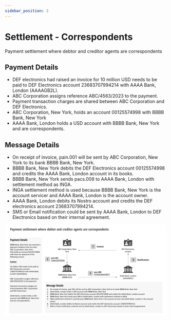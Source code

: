 ```yaml
---
sidebar_position: 2
---
```


# Settlement - Correspondents

Payment settlement where debtor and creditor agents are correspondents

## Payment Details

- DEF electronics had raised an invoice for 10 million USD needs to be paid to DEF Electronics account 23683707994214 with AAAA Bank, London (AAAAGB2L).
- ABC Corporation assigns reference ABC/4563/2023 to the payment.
- Payment transaction charges are shared between ABC Corporation and DEF Electronics.
- ABC Corporation, New York, holds an account 00125574998 with BBBB Bank, New York
- AAAA Bank, London holds a USD account with BBBB Bank, New York and are correspondents.

## Message Details

- On receipt of invoice, pain.001 will be sent by ABC Corporation, New York to its bank BBBB Bank, New York.
- BBBB Bank, New York debits the DEF Electronics account 00125574998 and credits the AAAA Bank, London account in its books.
- BBBB Bank, New York sends pacs.008 to AAAA Bank, London with settlement method as INGA.
- INGA settlement method is used because BBBB Bank, New York is the account servicer and AAAA Bank, London is the account owner.
- AAAA Bank, London debits its Nostro account and credits the DEF electronics account 23683707994214.
- SMS or Email notification could be sent by AAAA Bank, London to DEF Electronics based on their internal agreement.

![Message Flow](./img/settlement-correspondents.png)
